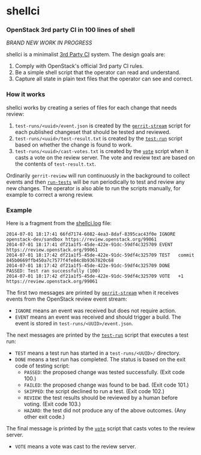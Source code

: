# shellci

### OpenStack 3rd party CI in 100 lines of shell

*BRAND NEW WORK IN PROGRESS*

shellci is a minimalist [3rd Party CI](http://ci.openstack.org/third_party.html) system. The design goals are:

1. Comply with OpenStack's official 3rd party CI rules.
2. Be a simple shell script that the operator can read and understand.
3. Capture all state in plain text files that the operator can see and correct.

### How it works

shellci works by creating a series of files for each change that needs review:

1. `test-runs/<uuid>/event.json` is created by the [`gerrit-stream`](gerrit-stream) script for each published changeset that should be tested and reviewed.
2. `test-runs/<uuid>/test-result.txt` is created by the [`test-run`](test-run) script based on whether the change is found to work.
3. `test-runs/<uuid>/cast-votes.txt` is created by the [`vote`](vote) script when it casts a vote on the review server. The vote and review text are based on the contents of `test-result.txt`.

Ordinarily `gerrit-review` will run continuously in the background to
collect events and then [`run-tests`](run-tests) will be run
periodically to test and review any new changes. The operator is also
able to run the scripts manually, for example to correct a wrong
review.

### Example

Here is a fragment from the [shellci.log](http://egg.snabb.co:81/shellci/shellci.log) file:

```
2014-07-01 18:17:41 66fd7174-6082-4ea3-8daf-8395cac43f0e IGNORE openstack-dev/sandbox https://review.openstack.org/99061
2014-07-01 18:17:41 df21a1f5-45de-422e-91dc-59df4c325709 EVENT  https://review.openstack.org/99061
2014-07-01 18:17:42 df21a1f5-45de-422e-91dc-59df4c325709 TEST   commit 845b0669ffb450a7c7577f4fe84c8b9367820c68
2014-07-01 18:17:42 df21a1f5-45de-422e-91dc-59df4c325709 DONE   PASSED: Test ran successfully (100)
2014-07-01 18:17:42 df21a1f5-45de-422e-91dc-59df4c325709 VOTE   +1 https://review.openstack.org/99061
```

The first two messages are printed by [`gerrit-stream`](gerrit-stream)
when it receives events from the OpenStack review event stream:

* `IGNORE` means an event was received but does not require action.
* `EVENT` means an event was received and should trigger a build. The event is stored in `test-runs/<UUID>/event.json`.

The next messages are printed by the [`test-run`](test-run) script
that executes a test run:

* `TEST` means a test run has started in a `test-runs/<UUID>/` directory.
* `DONE` means a test run has completed. The status is based on the exit code of testing script:
    * `PASSED`: the proposed change was tested successfully. (Exit code 100.)
    * `FAILED`: the proposed change was found to be bad. (Exit code 101.)
    * `SKIPPED`: the script declined to run a test. (Exit code 102.)
    * `REVIEW`: the test results should be reviewed by a human before voting. (Exit code 103.)
    * `HAZARD`: the test did not produce any of the above outcomes. (Any other exit code.)

The final message is printed by the [`vote`](vote) script that casts
votes to the review server.

* `VOTE` means a vote was cast to the review server.


